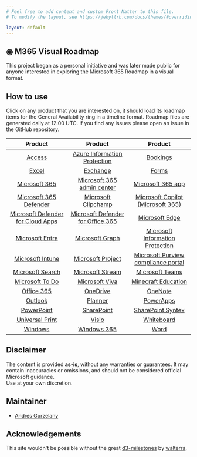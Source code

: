 ```yaml
---
# Feel free to add content and custom Front Matter to this file.
# To modify the layout, see https://jekyllrb.com/docs/themes/#overriding-theme-defaults

layout: default
---
```


## ◉ M365 Visual Roadmap
This project began as a personal initiative and was later made public for anyone interested in exploring the Microsoft 365 Roadmap in a visual format.

## How to use
Click on any product that you are interested on, it should load its roadmap items for the General Availability ring in a timeline format.
Roadmap files are generated daily at 12:00 UTC. If you find any issues please open an issue in the GitHub repository.

| Product | Product | Product |
| :-------------: | :-------------: |:-------------: |
|[Access](./roadmap/Access.html) | [Azure Information Protection](./roadmap/Azureip.html)| [Bookings](./roadmap/Bookings.html)|
|[Excel](./roadmap/Excel.html) | [Exchange](./roadmap/Exchange.html)| [Forms](./roadmap/Forms.html)|
|[Microsoft 365](./roadmap/Microsoft365.html) | [Microsoft 365 admin center](./roadmap/M365AdminCenter.html)| [Microsoft 365 app](./roadmap/M365App.html)|
|[Microsoft 365 Defender](./roadmap/Microsoft365Defender.html) | [Microsoft Clipchamp](./roadmap/Clipchamp.html)| [Microsoft Copilot (Microsoft 365)](./roadmap/Copilot.html)|
|[Microsoft Defender for Cloud Apps](./roadmap/DefenderForCloudApps.html) | [Microsoft Defender for Office 365](./roadmap/DefenderOffice365.html)| [Microsoft Edge](./roadmap/Edge.html)|
|[Microsoft Entra](./roadmap/Entra.html) | [Microsoft Graph](./roadmap/Graph.html)| [Microsoft Information Protection](./roadmap/MicrosoftIP.html)|
|[Microsoft Intune](./roadmap/Intune.html) | [Microsoft Project](./roadmap/Project.html)| [Microsoft Purview compliance portal](./roadmap/PurviewCompliancePortal.html)|
|[Microsoft Search](./roadmap/Search.html) | [Microsoft Stream](./roadmap/Stream.html)| [Microsoft Teams](./roadmap/Teams.html)|
|[Microsoft To Do](./roadmap/ToDo.html) | [Microsoft Viva](./roadmap/Viva.html)| [Minecraft Education](MinecraftEducation.html)|
|[Office 365](./roadmap/Office365.html) | [OneDrive](./roadmap/OneDrive.html)| [OneNote](./roadmap/OneNote.html)|
|[Outlook](./roadmap/Outlook.html) | [Planner](./roadmap/Planner.html)| [PowerApps](./roadmap/PowerApps.html)|
|[PowerPoint](./roadmap/PowerPoint.html) | [SharePoint](./roadmap/SharePoint.html)| [SharePoint Syntex](./roadmap/Syntex.html)|
|[Universal Print](./roadmap/UniversalPrint.html) | [Visio](./roadmap/Visio.html)| [Whiteboard](./roadmap/Whiteboard.html)|
|[Windows](./roadmap/Windows.html) | [Windows 365](./roadmap/Windows365.html)| [Word](./roadmap/Word.html)|

## Disclaimer
The content is provided **as-is**, without any warranties or guarantees. It may contain inaccuracies or omissions, and should not be considered official Microsoft guidance.  
Use at your own discretion.

## Maintainer
- [Andrés Gorzelany](https://www.linkedin.com/in/andresgorzelany/)

## Acknowledgements
This site wouldn't be possible without the great [d3-milestones](https://github.com/walterra/d3-milestones) by [walterra](https://github.com/walterra).
